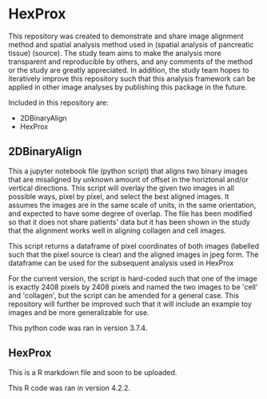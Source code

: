 # HexProx

This repository was created to demonstrate and share image alignment method and spatial analysis method used in (spatial analysis of pancreatic tissue) (source). The study team aims to make the analysis more transparent and reproducible by others, and any comments of the method or the study are greatly appreciated. In addition, the study team hopes to iteratively improve this repository such that this analysis framework can be applied in other image analyses by publishing this package in the future.

Included in this repository are:
- 2DBinaryAlign
- HexProx

## 2DBinaryAlign
This a jupyter notebook file (python script) that aligns two binary images that are misaligned by unknown amount of offset in the horiztonal and/or vertical directions. This script will overlay the given two images in all possible ways, pixel by pixel, and select the best aligned images. It assumes the images are in the same scale of units, in the same orientation, and expected to have some degree of overlap. The file has been modified so that it does not share patients' data but it has been shown in the study that the alignment works well in aligning collagen and cell images.

This script returns a dataframe of pixel coordinates of both images (labelled such that the pixel source is clear) and the aligned images in jpeg form. The dataframe can be used for the subsequent analysis used in HexProx

For the current version, the script is hard-coded such that one of the image is exactly 2408 pixels by 2408 pixels and named the two images to be 'cell' and 'collagen', but the script can be amended for a general case. This repository will further be improved such that it will include an example toy images and be more generalizable for use.

This python code was ran in version 3.7.4.

## HexProx
This is a R markdown file and soon to be uploaded.

This R code was ran in version 4.2.2.
